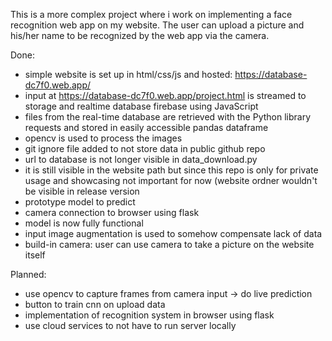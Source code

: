 This is a more complex project where i work on implementing a face recognition web app on my website.
The user can upload a picture and his/her name to be recognized by the web app via the camera.

Done:
- simple website is set up in html/css/js and hosted: https://database-dc7f0.web.app/
- input at https://database-dc7f0.web.app/project.html is streamed to storage and realtime database firebase using JavaScript
- files from the real-time database are retrieved with the Python library requests and stored in easily accessible pandas dataframe
- opencv is used to process the images
- git ignore file added to not store data in public github repo
- url to database is not longer visible in data_download.py
- it is still visible in the website path but since this repo is only for private usage and showcasing not important for now (website ordner wouldn't be visible in release version
- prototype model to predict
- camera connection to browser using flask
- model is now fully functional
- input image augmentation is used to somehow compensate lack of data
- build-in camera: user can use camera to take a picture on the website itself

Planned:
- use opencv to capture frames from camera input -> do live prediction
- button to train cnn on upload data
- implementation of recognition system in browser using flask
- use cloud services to not have to run server locally
